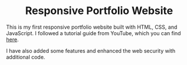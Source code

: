 <div align="center">

# Responsive Portfolio Website

</div>

<p align="left">
This is my first responsive portfolio website built with HTML, CSS, and JavaScript. I followed a tutorial guide from YouTube, which you can find <a href="https://youtu.be/ldwlOzRvYOU?si=UwsRVnle73WUvAXm">here</a>.
</p>

I have also added some features and enhanced the web security with additional code.
